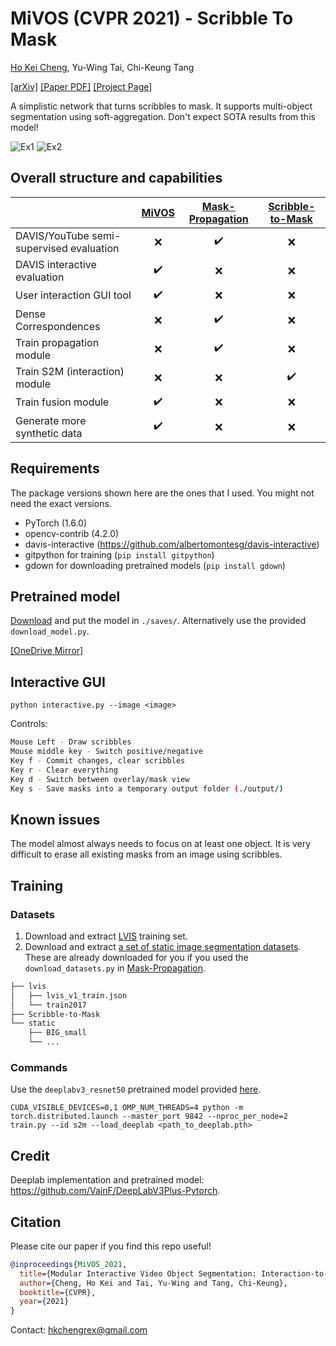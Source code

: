 # MiVOS (CVPR 2021) - Scribble To Mask

[Ho Kei Cheng](https://hkchengrex.github.io/), Yu-Wing Tai, Chi-Keung Tang

[[arXiv]](https://arxiv.org/abs/2103.07941) [[Paper PDF]](https://arxiv.org/pdf/2103.07941.pdf) [[Project Page]](https://hkchengrex.github.io/MiVOS/)

A simplistic network that turns scribbles to mask. It supports multi-object segmentation using soft-aggregation. Don't expect SOTA results from this model!

![Ex1](https://imgur.com/HesuB4x.gif) ![Ex2](https://imgur.com/NmCrCE1.gif)

## Overall structure and capabilities

| | [MiVOS](https://github.com/hkchengrex/MiVOS) | [Mask-Propagation](https://github.com/hkchengrex/Mask-Propagation)| [Scribble-to-Mask](https://github.com/hkchengrex/Scribble-to-Mask)  |
| ------------- |:-------------:|:-----:|:-----:|
| DAVIS/YouTube semi-supervised evaluation | :x: | :heavy_check_mark: | :x: |
| DAVIS interactive evaluation | :heavy_check_mark: | :x: | :x: |
| User interaction GUI tool | :heavy_check_mark: | :x: | :x: |
| Dense Correspondences | :x: | :heavy_check_mark: | :x: |
| Train propagation module | :x: | :heavy_check_mark: | :x: |
| Train S2M (interaction) module | :x: | :x: | :heavy_check_mark: |
| Train fusion module | :heavy_check_mark: | :x: | :x: |
| Generate more synthetic data | :heavy_check_mark: | :x: | :x: |

## Requirements

The package versions shown here are the ones that I used. You might not need the exact versions.

- PyTorch (1.6.0)
- opencv-contrib (4.2.0)
- davis-interactive (<https://github.com/albertomontesg/davis-interactive>)
- gitpython for training (`pip install gitpython`)
- gdown for downloading pretrained models (`pip install gdown`)

## Pretrained model

[Download](https://drive.google.com/file/d/1HKwklVey3P2jmmdmrACFlkXtcvNxbKMM/view?usp=sharing) and put the model in `./saves/`. Alternatively use the provided `download_model.py`.

[[OneDrive Mirror]](https://hkustconnect-my.sharepoint.com/:f:/g/personal/hkchengad_connect_ust_hk/EjHifAlvYUFPlEG2qBr-GGQBb1XyzxUvizJiQKBf8te2Cw?e=a6mxKz)

## Interactive GUI

`python interactive.py --image <image>`

Controls:

```bash
Mouse Left - Draw scribbles
Mouse middle key - Switch positive/negative
Key f - Commit changes, clear scribbles
Key r - Clear everything
Key d - Switch between overlay/mask view
Key s - Save masks into a temporary output folder (./output/)
```

## Known issues

The model almost always needs to focus on at least one object. It is very difficult to erase all existing masks from an image using scribbles.

## Training

### Datasets

1. Download and extract [LVIS](https://www.lvisdataset.org/dataset) training set.
2. Download and extract [a set of static image segmentation datasets](https://drive.google.com/file/d/1wUJq3HcLdN-z1t4CsUhjeZ9BVDb9YKLd/view?usp=sharing). These are already downloaded for you if you used the `download_datasets.py` in [Mask-Propagation](https://github.com/hkchengrex/Mask-Propagation).

```bash
├── lvis
│   ├── lvis_v1_train.json
│   └── train2017
├── Scribble-to-Mask
└── static
    ├── BIG_small
    └── ...
```

### Commands

Use the `deeplabv3_resnet50` pretrained model provided [here](https://github.com/VainF/DeepLabV3Plus-Pytorch).

`CUDA_VISIBLE_DEVICES=0,1 OMP_NUM_THREADS=4 python -m torch.distributed.launch --master_port 9842 --nproc_per_node=2 train.py --id s2m --load_deeplab <path_to_deeplab.pth>`

## Credit

Deeplab implementation and pretrained model: <https://github.com/VainF/DeepLabV3Plus-Pytorch>.

## Citation

Please cite our paper if you find this repo useful!

```bibtex
@inproceedings{MiVOS_2021,
  title={Modular Interactive Video Object Segmentation: Interaction-to-Mask, Propagation and Difference-Aware Fusion},
  author={Cheng, Ho Kei and Tai, Yu-Wing and Tang, Chi-Keung},
  booktitle={CVPR},
  year={2021}
}
```

Contact: <hkchengrex@gmail.com>
